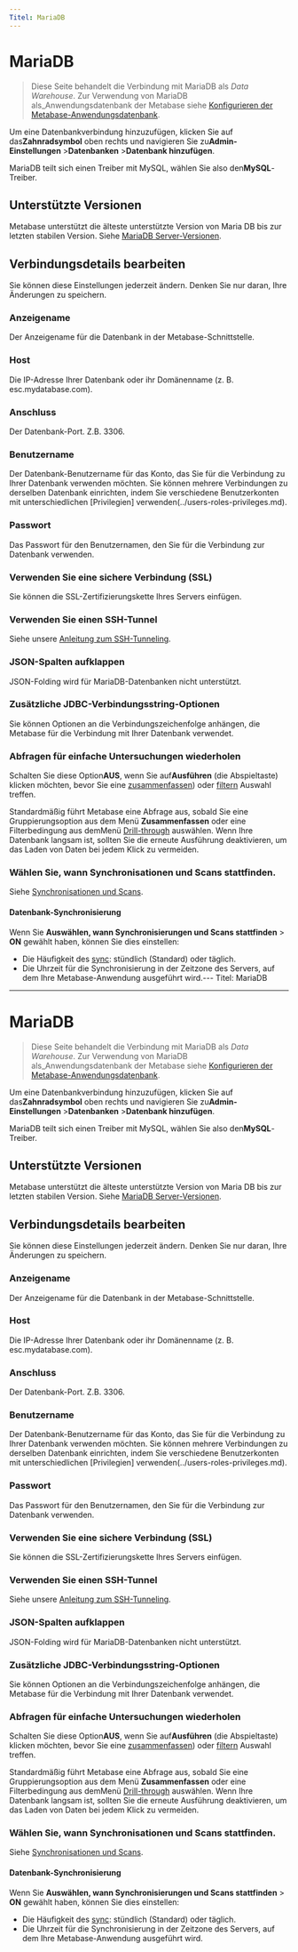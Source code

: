```yaml
---
Titel: MariaDB
---
```



# MariaDB


> Diese Seite behandelt die Verbindung mit MariaDB als _Data Warehouse_. Zur Verwendung von MariaDB als_Anwendungsdatenbank der Metabase siehe [Konfigurieren der Metabase-Anwendungsdatenbank](../../installation-and-operation/configuring-application-database.md).


Um eine Datenbankverbindung hinzuzufügen, klicken Sie auf das**Zahnradsymbol** oben rechts und navigieren Sie zu**Admin-Einstellungen** >**Datenbanken** >**Datenbank hinzufügen**.


MariaDB teilt sich einen Treiber mit MySQL, wählen Sie also den**MySQL**-Treiber.


## Unterstützte Versionen


Metabase unterstützt die älteste unterstützte Version von Maria DB bis zur letzten stabilen Version. Siehe [MariaDB Server-Versionen](https://mariadb.com/kb/en/mariadb-server-release-dates/).


## Verbindungsdetails bearbeiten


Sie können diese Einstellungen jederzeit ändern. Denken Sie nur daran, Ihre Änderungen zu speichern.


### Anzeigename


Der Anzeigename für die Datenbank in der Metabase-Schnittstelle.


### Host


Die IP-Adresse Ihrer Datenbank oder ihr Domänenname (z. B. esc.mydatabase.com).


### Anschluss


Der Datenbank-Port. Z.B. 3306.


### Benutzername


Der Datenbank-Benutzername für das Konto, das Sie für die Verbindung zu Ihrer Datenbank verwenden möchten. Sie können mehrere Verbindungen zu derselben Datenbank einrichten, indem Sie verschiedene Benutzerkonten mit unterschiedlichen [Privilegien] verwenden(../users-roles-privileges.md).


### Passwort


Das Passwort für den Benutzernamen, den Sie für die Verbindung zur Datenbank verwenden.


### Verwenden Sie eine sichere Verbindung (SSL)


Sie können die SSL-Zertifizierungskette Ihres Servers einfügen.


### Verwenden Sie einen SSH-Tunnel


Siehe unsere [Anleitung zum SSH-Tunneling](../ssh-tunnel.md).


### JSON-Spalten aufklappen


JSON-Folding wird für MariaDB-Datenbanken nicht unterstützt.


### Zusätzliche JDBC-Verbindungsstring-Optionen


Sie können Optionen an die Verbindungszeichenfolge anhängen, die Metabase für die Verbindung mit Ihrer Datenbank verwendet.


### Abfragen für einfache Untersuchungen wiederholen


Schalten Sie diese Option**AUS**, wenn Sie auf**Ausführen** (die Abspieltaste) klicken möchten, bevor Sie eine [zusammenfassen](../../questions/query-builder/summarizing-and-grouping.md)) oder [filtern](../../questions/query-builder/filters.md) Auswahl treffen.


Standardmäßig führt Metabase eine Abfrage aus, sobald Sie eine Gruppierungsoption aus dem Menü **Zusammenfassen** oder eine Filterbedingung aus demMenü [Drill-through](https://www.metabase.com/learn/metabase-basics/querying-and-dashboards/questions/drill-through) auswählen. Wenn Ihre Datenbank langsam ist, sollten Sie die erneute Ausführung deaktivieren, um das Laden von Daten bei jedem Klick zu vermeiden.


### Wählen Sie, wann Synchronisationen und Scans stattfinden.


Siehe [Synchronisationen und Scans](../sync-scan.md#choose-when-syncs-and-scans-happen).


#### Datenbank-Synchronisierung


Wenn Sie **Auswählen, wann Synchronisierungen und Scans stattfinden** > **ON** gewählt haben, können Sie dies einstellen:


- Die Häufigkeit des [sync](../sync-scan.md#how-database-syncs-work): stündlich (Standard) oder täglich.
- Die Uhrzeit für die Synchronisierung in der Zeitzone des Servers, auf dem Ihre Metabase-Anwendung ausgeführt wird.---
Titel: MariaDB
---

# MariaDB

>  Diese Seite behandelt die Verbindung mit MariaDB als _Data Warehouse_. Zur Verwendung von MariaDB als_Anwendungsdatenbank der Metabase siehe [Konfigurieren der Metabase-Anwendungsdatenbank](../../installation-and-operation/configuring-application-database.md).

Um eine Datenbankverbindung hinzuzufügen, klicken Sie auf das**Zahnradsymbol** oben rechts und navigieren Sie zu**Admin-Einstellungen** >**Datenbanken** >**Datenbank hinzufügen**.

MariaDB teilt sich einen Treiber mit MySQL, wählen Sie also den**MySQL**-Treiber.

## Unterstützte Versionen

Metabase unterstützt die älteste unterstützte Version von Maria DB bis zur letzten stabilen Version. Siehe [MariaDB Server-Versionen](https://mariadb.com/kb/en/mariadb-server-release-dates/).

## Verbindungsdetails bearbeiten

Sie können diese Einstellungen jederzeit ändern. Denken Sie nur daran, Ihre Änderungen zu speichern.

### Anzeigename

Der Anzeigename für die Datenbank in der Metabase-Schnittstelle.

### Host

Die IP-Adresse Ihrer Datenbank oder ihr Domänenname (z. B. esc.mydatabase.com).

### Anschluss

Der Datenbank-Port. Z.B. 3306.

### Benutzername

Der Datenbank-Benutzername für das Konto, das Sie für die Verbindung zu Ihrer Datenbank verwenden möchten. Sie können mehrere Verbindungen zu derselben Datenbank einrichten, indem Sie verschiedene Benutzerkonten mit unterschiedlichen [Privilegien] verwenden(../users-roles-privileges.md).

### Passwort

Das Passwort für den Benutzernamen, den Sie für die Verbindung zur Datenbank verwenden.

### Verwenden Sie eine sichere Verbindung (SSL)

Sie können die SSL-Zertifizierungskette Ihres Servers einfügen.

### Verwenden Sie einen SSH-Tunnel

Siehe unsere [Anleitung zum SSH-Tunneling](../ssh-tunnel.md).

### JSON-Spalten aufklappen

JSON-Folding wird für MariaDB-Datenbanken nicht unterstützt.

### Zusätzliche JDBC-Verbindungsstring-Optionen

Sie können Optionen an die Verbindungszeichenfolge anhängen, die Metabase für die Verbindung mit Ihrer Datenbank verwendet.

### Abfragen für einfache Untersuchungen wiederholen

Schalten Sie diese Option**AUS**, wenn Sie auf**Ausführen** (die Abspieltaste) klicken möchten, bevor Sie eine [zusammenfassen](../../questions/query-builder/summarizing-and-grouping.md)) oder [filtern](../../questions/query-builder/filters.md) Auswahl treffen.

Standardmäßig führt Metabase eine Abfrage aus, sobald Sie eine Gruppierungsoption aus dem Menü **Zusammenfassen** oder eine Filterbedingung aus demMenü [Drill-through](https://www.metabase.com/learn/metabase-basics/querying-and-dashboards/questions/drill-through) auswählen. Wenn Ihre Datenbank langsam ist, sollten Sie die erneute Ausführung deaktivieren, um das Laden von Daten bei jedem Klick zu vermeiden.

### Wählen Sie, wann Synchronisationen und Scans stattfinden.

Siehe [Synchronisationen und Scans](../sync-scan.md#choose-when-syncs-and-scans-happen).

#### Datenbank-Synchronisierung

Wenn Sie **Auswählen, wann Synchronisierungen und Scans stattfinden** > **ON** gewählt haben, können Sie dies einstellen:

-  Die Häufigkeit des [sync](../sync-scan.md#how-database-syncs-work): stündlich (Standard) oder täglich.
-  Die Uhrzeit für die Synchronisierung in der Zeitzone des Servers, auf dem Ihre Metabase-Anwendung ausgeführt wird.

